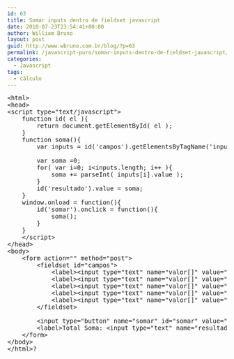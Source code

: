 ```yaml
---
id: 63
title: Somar inputs dentro de fieldset javascript
date: 2010-07-23T23:54:41+00:00
author: William Bruno
layout: post
guid: http://www.wbruno.com.br/blog/?p=63
permalink: /javascript-puro/somar-inputs-dentro-de-fieldset-javascript/
categories:
  - Javascript
tags:
  - cálculo
---
```

<pre name="code" class="html">&lt;html&gt;
&lt;head&gt;
&lt;script type="text/javascript"&gt;
	function id( el ){
		return document.getElementById( el );
	}
	function soma(){
		var inputs = id('campos').getElementsByTagName('input');

		var soma =0;
		for( var i=0; i&lt;inputs.length; i++ ){
			soma += parseInt( inputs[i].value );
		}
		id('resultado').value = soma;
	}
	window.onload = function(){
		id('somar').onclick = function(){
			soma();
		}
	}
	&lt;/script&gt;
&lt;/head&gt;
&lt;body&gt;
	&lt;form action="" method="post"&gt;
		&lt;fieldset id="campos"&gt;
			&lt;label&gt;&lt;input type="text" name="valor[]" value="2" /&gt;&lt;/label&gt;
			&lt;label&gt;&lt;input type="text" name="valor[]" value="5" /&gt;&lt;/label&gt;
			&lt;label&gt;&lt;input type="text" name="valor[]" value="8" /&gt;&lt;/label&gt;
			&lt;label&gt;&lt;input type="text" name="valor[]" value="9" /&gt;&lt;/label&gt;
			&lt;label&gt;&lt;input type="text" name="valor[]" value="1" /&gt;&lt;/label&gt;
		&lt;/fieldset&gt;

		&lt;input type="button" name="somar" id="somar" value="Somar" /&gt;
		&lt;label&gt;Total Soma: &lt;input type="text" name="resultado" id="resultado" /&gt;&lt;/label&gt;
	&lt;/form&gt;
&lt;/body&gt;
&lt;/html&gt;?
</pre>